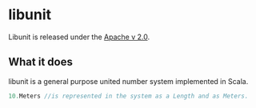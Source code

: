 # libunit
Libunit is released under the [Apache v 2.0](License.txt).


## What it does
libunit is a general purpose united number system implemented in Scala.

```Scala
10.Meters //is represented in the system as a Length and as Meters.
```
